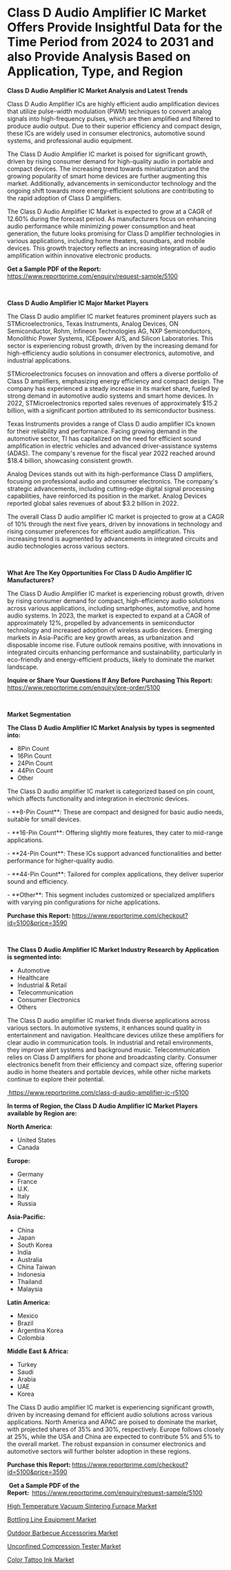 <p><h1>Class D Audio Amplifier IC Market Offers Provide Insightful Data for the Time Period from 2024 to 2031 and also Provide Analysis Based on Application, Type, and Region</h1></p><p><strong>Class D Audio Amplifier IC Market Analysis and Latest Trends</strong></p>
<p><p>Class D Audio Amplifier ICs are highly efficient audio amplification devices that utilize pulse-width modulation (PWM) techniques to convert analog signals into high-frequency pulses, which are then amplified and filtered to produce audio output. Due to their superior efficiency and compact design, these ICs are widely used in consumer electronics, automotive sound systems, and professional audio equipment.</p><p>The Class D Audio Amplifier IC market is poised for significant growth, driven by rising consumer demand for high-quality audio in portable and compact devices. The increasing trend towards miniaturization and the growing popularity of smart home devices are further augmenting this market. Additionally, advancements in semiconductor technology and the ongoing shift towards more energy-efficient solutions are contributing to the rapid adoption of Class D amplifiers.</p><p>The Class D Audio Amplifier IC Market is expected to grow at a CAGR of 12.60% during the forecast period. As manufacturers focus on enhancing audio performance while minimizing power consumption and heat generation, the future looks promising for Class D amplifier technologies in various applications, including home theaters, soundbars, and mobile devices. This growth trajectory reflects an increasing integration of audio amplification within innovative electronic products.</p></p>
<p><strong>Get a Sample PDF of the Report:&nbsp;</strong> <a href="https://www.reportprime.com/enquiry/request-sample/5100?utm_campaign=1948&utm_medium=2&utm_source=Github&utm_content=ia&utm_term=24122024&utm_id=class-d-audio-amplifier-ic">https://www.reportprime.com/enquiry/request-sample/5100</a></p>
<p>&nbsp;</p>
<p><strong>Class D Audio Amplifier IC Major Market Players</strong></p>
<p><p>The Class D audio amplifier IC market features prominent players such as STMicroelectronics, Texas Instruments, Analog Devices, ON Semiconductor, Rohm, Infineon Technologies AG, NXP Semiconductors, Monolithic Power Systems, ICEpower A/S, and Silicon Laboratories. This sector is experiencing robust growth, driven by the increasing demand for high-efficiency audio solutions in consumer electronics, automotive, and industrial applications.</p><p>STMicroelectronics focuses on innovation and offers a diverse portfolio of Class D amplifiers, emphasizing energy efficiency and compact design. The company has experienced a steady increase in its market share, fueled by strong demand in automotive audio systems and smart home devices. In 2022, STMicroelectronics reported sales revenues of approximately $15.2 billion, with a significant portion attributed to its semiconductor business.</p><p>Texas Instruments provides a range of Class D audio amplifier ICs known for their reliability and performance. Facing growing demand in the automotive sector, TI has capitalized on the need for efficient sound amplification in electric vehicles and advanced driver-assistance systems (ADAS). The company's revenue for the fiscal year 2022 reached around $18.4 billion, showcasing consistent growth.</p><p>Analog Devices stands out with its high-performance Class D amplifiers, focusing on professional audio and consumer electronics. The company's strategic advancements, including cutting-edge digital signal processing capabilities, have reinforced its position in the market. Analog Devices reported global sales revenues of about $3.2 billion in 2022.</p><p>The overall Class D audio amplifier IC market is projected to grow at a CAGR of 10% through the next five years, driven by innovations in technology and rising consumer preferences for efficient audio amplification. This increasing trend is augmented by advancements in integrated circuits and audio technologies across various sectors.</p></p>
<p>&nbsp;</p>
<p><strong>What Are The Key Opportunities For Class D Audio Amplifier IC Manufacturers?</strong></p>
<p><p>The Class D Audio Amplifier IC market is experiencing robust growth, driven by rising consumer demand for compact, high-efficiency audio solutions across various applications, including smartphones, automotive, and home audio systems. In 2023, the market is expected to expand at a CAGR of approximately 12%, propelled by advancements in semiconductor technology and increased adoption of wireless audio devices. Emerging markets in Asia-Pacific are key growth areas, as urbanization and disposable income rise. Future outlook remains positive, with innovations in integrated circuits enhancing performance and sustainability, particularly in eco-friendly and energy-efficient products, likely to dominate the market landscape.</p></p>
<p><strong>Inquire or Share Your Questions If Any Before Purchasing This Report:</strong> <a href="https://www.reportprime.com/enquiry/pre-order/5100?utm_campaign=1948&utm_medium=2&utm_source=Github&utm_content=ia&utm_term=24122024&utm_id=class-d-audio-amplifier-ic">https://www.reportprime.com/enquiry/pre-order/5100</a></p>
<p>&nbsp;</p>
<p><strong>Market Segmentation</strong></p>
<p><strong>The Class D Audio Amplifier IC Market Analysis by types is segmented into:</strong></p>
<p><ul><li>8Pin Count</li><li>16Pin Count</li><li>24Pin Count</li><li>44Pin Count</li><li>Other</li></ul></p>
<p><p>The Class D audio amplifier IC market is categorized based on pin count, which affects functionality and integration in electronic devices. </p><p>- **8-Pin Count**: These are compact and designed for basic audio needs, suitable for small devices.</p><p>- **16-Pin Count**: Offering slightly more features, they cater to mid-range applications.</p><p>- **24-Pin Count**: These ICs support advanced functionalities and better performance for higher-quality audio.</p><p>- **44-Pin Count**: Tailored for complex applications, they deliver superior sound and efficiency.</p><p>- **Other**: This segment includes customized or specialized amplifiers with varying pin configurations for niche applications.</p></p>
<p><strong>Purchase this Report:&nbsp;</strong><a href="https://www.reportprime.com/checkout?id=5100&price=3590&utm_campaign=1948&utm_medium=2&utm_source=Github&utm_content=ia&utm_term=24122024&utm_id=class-d-audio-amplifier-ic">https://www.reportprime.com/checkout?id=5100&price=3590</a></p>
<p>&nbsp;</p>
<p><strong>The Class D Audio Amplifier IC Market Industry Research by Application is segmented into:</strong></p>
<p><ul><li>Automotive</li><li>Healthcare</li><li>Industrial & Retail</li><li>Telecommunication</li><li>Consumer Electronics</li><li>Others</li></ul></p>
<p><p>The Class D audio amplifier IC market finds diverse applications across various sectors. In automotive systems, it enhances sound quality in entertainment and navigation. Healthcare devices utilize these amplifiers for clear audio in communication tools. In industrial and retail environments, they improve alert systems and background music. Telecommunication relies on Class D amplifiers for phone and broadcasting clarity. Consumer electronics benefit from their efficiency and compact size, offering superior audio in home theaters and portable devices, while other niche markets continue to explore their potential.</p></p>
<p><a href="https://www.reportprime.com/class-d-audio-amplifier-ic-r5100?utm_campaign=1948&utm_medium=2&utm_source=Github&utm_content=ia&utm_term=24122024&utm_id=class-d-audio-amplifier-ic">&nbsp;https://www.reportprime.com/class-d-audio-amplifier-ic-r5100</a></p>
<p><strong>In terms of Region, the Class D Audio Amplifier IC Market Players available by Region are:</strong></p>
<p>
    <p> <strong> North America: </strong>
        <ul>
            <li>United States</li>
            <li>Canada</li>
        </ul>
        </p> 
    <p> <strong> Europe: </strong>
        <ul>
            <li>Germany</li>
            <li>France</li>
            <li>U.K.</li>
            <li>Italy</li>
            <li>Russia</li>
        </ul>
        </p> 
    <p> <strong> Asia-Pacific: </strong>
        <ul>
            <li>China</li>
            <li>Japan</li>
            <li>South Korea</li>
            <li>India</li>
            <li>Australia</li>
            <li>China Taiwan</li>
            <li>Indonesia</li>
            <li>Thailand</li>
            <li>Malaysia</li>
        </ul>
        </p> 
    <p> <strong> Latin America: </strong>
        <ul>
            <li>Mexico</li>
            <li>Brazil</li>
            <li>Argentina Korea</li>
            <li>Colombia</li>
        </ul>
        </p> 
    <p> <strong> Middle East & Africa: </strong>
        <ul>
            <li>Turkey</li>
            <li>Saudi</li>
            <li>Arabia</li>
            <li>UAE</li>
            <li>Korea</li>
        </ul>
    </p>
    </p>
<p><p>The Class D audio amplifier IC market is experiencing significant growth, driven by increasing demand for efficient audio solutions across various applications. North America and APAC are poised to dominate the market, with projected shares of 35% and 30%, respectively. Europe follows closely at 25%, while the USA and China are expected to contribute 5% and 5% to the overall market. The robust expansion in consumer electronics and automotive sectors will further bolster adoption in these regions.</p></p>
<p><strong>Purchase this Report: </strong><a href="https://www.reportprime.com/checkout?id=5100&price=3590&utm_campaign=1948&utm_medium=2&utm_source=Github&utm_content=ia&utm_term=24122024&utm_id=class-d-audio-amplifier-ic">https://www.reportprime.com/checkout?id=5100&price=3590</a></p>
<p>&nbsp;<strong>Get a Sample PDF of the Report:&nbsp;&nbsp;</strong><a href="https://www.reportprime.com/enquiry/request-sample/5100?utm_campaign=1948&utm_medium=2&utm_source=Github&utm_content=ia&utm_term=24122024&utm_id=class-d-audio-amplifier-ic">https://www.reportprime.com/enquiry/request-sample/5100</a></p>
<p><strong></strong></p>
<p><p><a href="https://www.linkedin.com/pulse/a-mkt-nova-vc8zf?utm_campaign=1948&utm_medium=2&utm_source=Github&utm_content=ia&utm_term=24122024&utm_id=class-d-audio-amplifier-ic">High Temperature Vacuum Sintering Furnace Market</a></p><p><a href="https://www.linkedin.com/pulse/current-valuation-of77-cagr-report-provides-thorough-study-1xo3e?utm_campaign=1948&utm_medium=2&utm_source=Github&utm_content=ia&utm_term=24122024&utm_id=class-d-audio-amplifier-ic">Bottling Line Equipment Market</a></p><p><a href="https://www.linkedin.com/pulse/how-outdoor-barbecue-accessories-market-projected-soar-a7o0e?utm_campaign=1948&utm_medium=2&utm_source=Github&utm_content=ia&utm_term=24122024&utm_id=class-d-audio-amplifier-ic">Outdoor Barbecue Accessories Market</a></p><p><a href="https://www.linkedin.com/pulse/regulatory-landscape-its-influence-global-unconfined-compression-u0ane?utm_campaign=1948&utm_medium=2&utm_source=Github&utm_content=ia&utm_term=24122024&utm_id=class-d-audio-amplifier-ic">Unconfined Compression Tester Market</a></p><p><a href="https://www.linkedin.com/pulse/c-glance-reports-anmec?utm_campaign=1948&utm_medium=2&utm_source=Github&utm_content=ia&utm_term=24122024&utm_id=class-d-audio-amplifier-ic">Color Tattoo Ink Market</a></p></p>